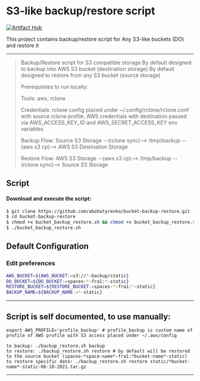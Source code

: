 # S3-like backup/restore script

[![Artifact Hub](https://img.shields.io/endpoint?url=https://artifacthub.io/badge/repository/bucket-backup-restore)](https://artifacthub.io/packages/search?repo=bucket-backup-restore)

This project contains backup/restore script for Any S3-like buckets (DO) and restore it

---
> Backup/Restore script for S3 compatible storage
> By default designed to backup into AWS S3 bucket (destination storage)
> By default designed to restore from any S3 bucket (source storage)
>
> Prerequisites to run locally:
>
> Tools: aws, rclone
>
> Credentials: rclone config placed under ~/.config/rclone/rclone.conf with source rclone profile, AWS credentials with destination passed via AWS_ACCESS_KEY_ID and AWS_SECRET_ACCESS_KEY env variables
>
>
> Backup Flow: Source S3 Storage --(rclone sync)--> /tmp/backup --(aws s3 cp)--> AWS S3 Destination Storage
>
> Restore Flow: AWS S3 Storage --(aws s3 cp)--> /tmp/backup --(rclone sync)--> Source S3 Storage
>

## Script

#### Download and execute the script:

```bash
$ git clone https://github.com/abohatyrenko/bucket-backup-restore.git
$ cd bucket-backup-restore
$ chmod +x bucket_backup_restore.sh && chmod +x bucket_backup_restore.sh
$ ./bucket_backup_restore.sh
```

## Default Configuration

### Edit preferences

```bash
AWS_BUCKET=${AWS_BUCKET:=s3://*-backup/static}
DO_BUCKET=${DO_BUCKET:=spaces-*-fra1:*-static}
RESTORE_BUCKET=${RESTORE_BUCKET:=spaces-*-fra1:*-static}
BACKUP_NAME=${BACKUP_NAME:=*-static}
```

---
## Script is self documented, to use manually:

```shell
export AWS_PROFILE='profile_backup' # profile_backup is custom name of profile of AWS profile with S3 access placed under ~/.aws/config

to backup: ./backup_restore.sh backup
to restore: ./backup_restore.sh restore # by default will be restored to the source bucket (spaces-*space-name*-fra1:*bucket-name*-static)
to restore specific date: ./backup_restore.sh restore static/*bucket-name*-static-06-10-2021.tar.gz
```
---
